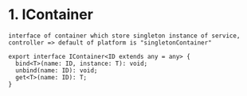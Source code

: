 # 1. IContainer

`interface of container which store singleton instance of service, controller => default of platform is "singletonContainer"`

```
export interface IContainer<ID extends any = any> {
  bind<T>(name: ID, instance: T): void;
  unbind(name: ID): void;
  get<T>(name: ID): T;
}
```
